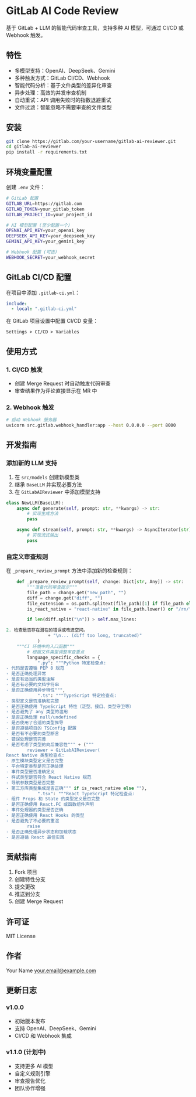 # GitLab AI Code Review

基于 GitLab + LLM 的智能代码审查工具，支持多种 AI 模型，可通过 CI/CD 或 Webhook 触发。

## 特性

- 多模型支持：OpenAI、DeepSeek、Gemini
- 多种触发方式：GitLab CI/CD、Webhook
- 智能代码分析：基于文件类型的差异化审查
- 异步处理：高效的并发审查机制
- 自动重试：API 调用失败时的指数退避重试
- 文件过滤：智能忽略不需要审查的文件类型

## 安装

```bash
git clone https://gitlab.com/your-username/gitlab-ai-reviewer.git
cd gitlab-ai-reviewer
pip install -r requirements.txt
```

## 环境变量配置

创建 `.env` 文件：

```bash
# GitLab 配置
GITLAB_URL=https://gitlab.com
GITLAB_TOKEN=your_gitlab_token
GITLAB_PROJECT_ID=your_project_id

# AI 模型配置 (至少配置一个)
OPENAI_API_KEY=your_openai_key
DEEPSEEK_API_KEY=your_deepseek_key
GEMINI_API_KEY=your_gemini_key

# Webhook 配置 (可选)
WEBHOOK_SECRET=your_webhook_secret
```

## GitLab CI/CD 配置

在项目中添加 `.gitlab-ci.yml`：

```yaml
include:
  - local: ".gitlab-ci.yml"
```

在 GitLab 项目设置中配置 CI/CD 变量：

```
Settings > CI/CD > Variables
```

## 使用方式

### 1. CI/CD 触发

- 创建 Merge Request 时自动触发代码审查
- 审查结果作为评论直接显示在 MR 中

### 2. Webhook 触发

```bash
# 启动 Webhook 服务器
uvicorn src.gitlab.webhook_handler:app --host 0.0.0.0 --port 8000
```

## 开发指南

### 添加新的 LLM 支持

1. 在 `src/models` 创建新模型类
2. 继承 `BaseLLM` 并实现必要方法
3. 在 `GitLabAIReviewer` 中添加模型支持

```python
class NewLLM(BaseLLM):
    async def generate(self, prompt: str, **kwargs) -> str:
        # 实现生成方法
        pass

    async def stream(self, prompt: str, **kwargs) -> AsyncIterator[str]:
        # 实现流式输出
        pass
```

### 自定义审查规则

在 `_prepare_review_prompt` 方法中添加新的检查规则：

```73:120:gitlab_ai_reviewer.py
    def _prepare_review_prompt(self, change: Dict[str, Any]) -> str:
        """准备代码审查提示"""
        file_path = change.get("new_path", "")
        diff = change.get("diff", "")
        file_extension = os.path.splitext(file_path)[1] if file_path else ""
        is_react_native = "react-native" in file_path.lower() or "/rn/" in file_path.lower()

        if len(diff.split("\n")) > self.max_lines:

2. 检查是否存在潜在的错误或改进空间。
                + "\n... (diff too long, truncated)"
            )
    """CI 环境中的入口函数"""
        # 根据文件类型调整审查重点
        language_specific_checks = {
            ".py": """Python 特定检查点:
- 代码是否遵循 PEP 8 规范
- 是否正确处理异常
- 是否有适当的类型注解
- 是否有必要的文档字符串
- 是否正确使用异步特性""",
            ".ts": """TypeScript 特定检查点:
- 类型定义是否准确和完整
- 是否正确使用 TypeScript 特性（泛型、接口、类型守卫等）
- 是否避免了 any 类型的滥用
- 是否正确处理 null/undefined
- 是否使用了合适的类型推导
- 是否遵循项目的 TSConfig 配置
- 是否有不必要的类型断言
- 错误处理是否完善
- 是否考虑了类型的向后兼容性""" + ("""
        reviewer = GitLabAIReviewer(
React Native 类型检查点:
- 原生模块类型定义是否完整
- 平台特定类型是否正确处理
- 事件类型是否准确定义
- 样式类型是否符合 React Native 规范
- 导航参数类型是否完整
- 第三方库类型集成是否正确""" if is_react_native else ""),
            ".tsx": """React TypeScript 特定检查点:
- 组件 Props 和 State 的类型定义是否完整
- 是否正确使用 React.FC 或函数组件声明
- 事件处理器的类型是否正确
- 是否正确使用 React Hooks 的类型
- 是否避免了不必要的重渲
        raise
- 是否正确处理异步状态和加载状态
- 是否遵循 React 最佳实践
```

## 贡献指南

1. Fork 项目
2. 创建特性分支
3. 提交更改
4. 推送到分支
5. 创建 Merge Request

## 许可证

MIT License

## 作者

Your Name <your.email@example.com>

## 更新日志

### v1.0.0

- 初始版本发布
- 支持 OpenAI、DeepSeek、Gemini
- CI/CD 和 Webhook 集成

### v1.1.0 (计划中)

- 支持更多 AI 模型
- 自定义规则引擎
- 审查报告优化
- 团队协作增强
